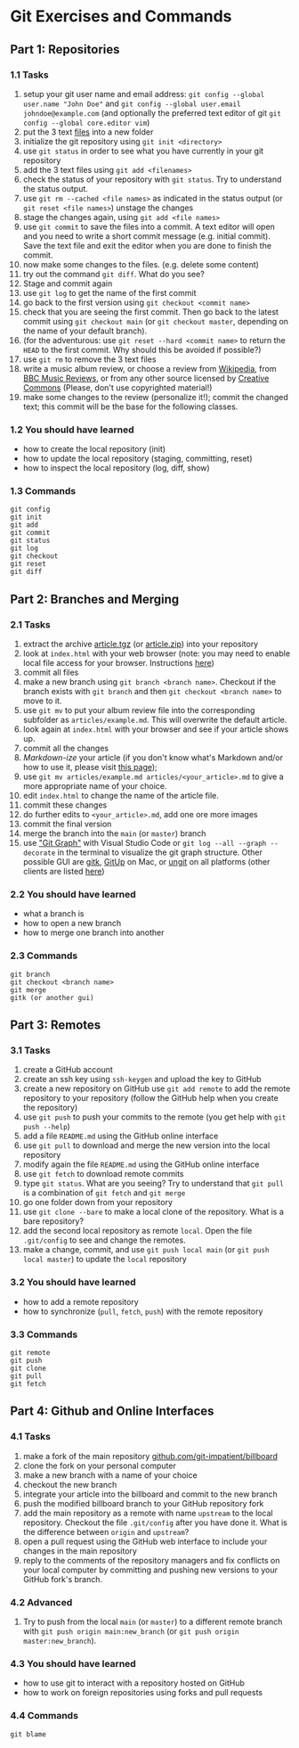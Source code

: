 # Git Exercises and Commands

## Part 1: Repositories

### 1.1 Tasks

1. setup your git user name and email address:
   `git config --global user.name "John Doe"` and
   `git config --global user.email johndoe@example.com` (and optionally the
   preferred text editor of git `git config --global core.editor vim`)
2. put the 3 text [files](example) into a new folder
3. initialize the git repository using `git init <directory>`
4. use `git status` in order to see what you have currently in your git
   repository
5. add the 3 text files using `git add <filenames>`
6. check the status of your repository with `git status`. Try to understand
   the status output.
7. use `git rm --cached <file names>` as indicated in the status output
   (or `git reset <file names>`) unstage the changes
8. stage the changes again, using `git add <file names>`
9. use `git commit` to save the files into a commit. A text editor will open
   and you need to write a short commit message (e.g. initial commit). Save
   the text file and exit the editor when you are done to finish the commit.
10. now make some changes to the files. (e.g. delete some content)
11. try out the command `git diff`. What do you see?
12. Stage and commit again
13. use `git log` to get the name of the first commit
14. go back to the first version using `git checkout <commit name>`
15. check that you are seeing the first commit. Then go back to the latest
    commit using `git checkout main` (or `git checkout master`, depending on
    the name of  your default branch).
16. (for the adventurous: use `git reset --hard <commit name>` to return the
    `HEAD` to the first commit. Why should this be avoided if possible?)
17. use `git rm` to remove the 3 text files
18. write a music album review, or choose a review from
    [Wikipedia](https://en.wikipedia.org/wiki/Main_Page), from
    [BBC Music Reviews](http://www.bbc.co.uk/music/reviews/), or from any other
    source licensed by [Creative Commons](https://search.creativecommons.org)
    (Please, don't use copyrighted material!)
19. make some changes to the review (personalize it!); commit the changed text;
    this commit will be the base for the following classes.

### 1.2 You should have learned

* how to create the local repository (init)
* how to update the local repository (staging, committing, reset)
* how to inspect the local repository (log, diff, show)

### 1.3 Commands

```git
git config
git init
git add
git commit
git status
git log
git checkout
git reset
git diff
```

## Part 2: Branches and Merging

### 2.1 Tasks

1. extract the archive [article.tgz](article.tgz)
   (or [article.zip](article.zip)) into your repository
2. look at `index.html` with your web browser (note: you may need to enable
   local file access for your browser. Instructions
   [here](local_file_access.md))
3. commit all files
4. make a new branch using `git branch <branch name>`. Checkout if the branch
   exists with `git branch` and then `git checkout <branch name>` to move to it.
5. use `git mv` to put your album review file into the corresponding subfolder
   as `articles/example.md`. This will overwrite the default article.
6. look again at `index.html` with your browser and see if your article shows up.
7. commit all the changes
8. *Markdown-ize* your article (if you don't know what's Markdown and/or how
   to use it, please visit [this page](markdown_for_music_lovers.md));
9. use `git mv articles/example.md articles/<your_article>.md` to give
   a more appropriate name of your choice.
10. edit `index.html` to change the name of the article file.
11. commit these changes
12. do further edits to `<your_article>.md`, add one ore more images
13. commit the final version
14. merge the branch into the `main` (or `master`) branch
15. use ["Git Graph"](https://marketplace.visualstudio.com/items?itemName=mhutchie.git-graph)
    with Visual Studio Code or `git log --all --graph --decorate` in the
    terminal to visualize the git graph structure. Other possible GUI are
    [gitk](https://git-scm.com/docs/gitk), [GitUp](http://gitup.co) on Mac, or
    [ungit](https://github.com/FredrikNoren/ungit) on all platforms
    (other clients are listed [here](https://git-scm.com/download/gui/linux))

### 2.2 You should have learned

* what a branch is
* how to open a new branch
* how to merge one branch into another

### 2.3 Commands

```git
git branch
git checkout <branch name>
git merge
gitk (or another gui)
```

## Part 3: Remotes

### 3.1 Tasks

1. create a GitHub account
2. create an ssh key using `ssh-keygen` and upload the key to GitHub
3. create a new repository on GitHub
   use `git add remote` to add the remote repository to your repository (follow
   the GitHub help when you create the repository)
4. use `git push` to push your commits to the remote (you get help with
   `git push --help`)
5. add a file `README.md` using the GitHub online interface
6. use `git pull` to download and merge the new version into the local repository
7. modify again the file `README.md` using the GitHub online interface
8. use `git fetch` to download remote commits
9. type `git status`. What are you seeing? Try to understand that `git pull` is
   a combination of `git fetch` and `git merge`
10. go one folder down from your repository
11. use `git clone --bare` to make a local clone of the repository. What is
   a bare repository?
12. add the second local repository as remote `local`. Open the file
   `.git/config` to see and change the remotes.
13. make a change, commit, and use `git push local main` (or
    `git push local master`) to update the `local` repository

### 3.2 You should have learned

* how to add a remote repository
* how to synchronize (`pull`, `fetch`, `push`) with the remote repository

### 3.3 Commands

```git
git remote
git push
git clone
git pull
git fetch
```

## Part 4: Github and Online Interfaces

### 4.1 Tasks

1. make a fork of the main repository
  [github.com/git-impatient/billboard](https://github.com/git-impatient/billboard)
2. clone the fork on your personal computer
3. make a new branch with a name of your choice
4. checkout the new branch
5. integrate your article into the billboard and commit to the new branch
6. push the modified billboard branch to your GitHub repository fork
7. add the main repository as a remote with name `upstream` to the local
   repository. Checkout the file `.git/config` after you have done it. What
   is the difference between `origin` and `upstream`?
8. open a pull request using the GitHub web interface to include your changes
  in the main repository
9. reply to the comments of the repository managers and fix conflicts on
  your local computer by committing and pushing new versions to your GitHub
  fork's branch.

### 4.2 Advanced

1. Try to push from the local `main` (or `master`) to a different remote branch
   with `git push origin main:new_branch` (or
   `git push origin master:new_branch`).

### 4.3 You should have learned

* how to use git to interact with a repository hosted on GitHub
* how to work on foreign repositories using forks and pull requests

### 4.4 Commands

```git
git blame
```
